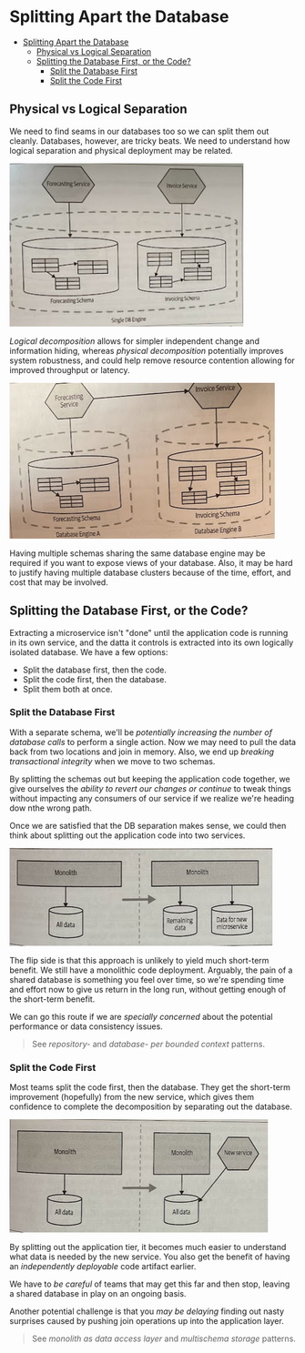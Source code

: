 # Splitting Apart the Database

- [Splitting Apart the Database](#splitting-apart-the-database)
  - [Physical vs Logical Separation](#physical-vs-logical-separation)
  - [Splitting the Database First, or the Code?](#splitting-the-database-first-or-the-code)
    - [Split the Database First](#split-the-database-first)
    - [Split the Code First](#split-the-code-first)

## Physical vs Logical Separation

We need to find seams in our databases too so we can split them out cleanly. Databases, however, are tricky beats. We need to understand how logical separation and physical deployment may be related.

![](2021-11-14-13-25-39.png)

*Logical decomposition* allows for simpler independent change and information hiding, whereas *physical decomposition* potentially improves system robustness, and could help remove resource contention allowing for improved throughput or latency.

![](2021-11-14-13-50-42.png)

Having multiple schemas sharing the same database engine may be required if you want to expose views of your database. Also, it may be hard to justify having multiple database clusters because of the time, effort, and cost that may be involved.

## Splitting the Database First, or the Code?

Extracting a microservice isn't "done" until the application code is running in its own service, and the datta it controls is extracted into its own logically isolated database. We have a few options:

* Split the database first, then the code.
* Split the code first, then the database.
* Split them both at once.

### Split the Database First

With a separate schema, we'll be *potentially increasing the number of database calls* to perform a single action. Now we may need to pull the data back from two locations and join in memory. Also, we end up *breaking transactional integrity* when we move to two schemas.

By splitting the schemas out but keeping the application code together, we give ourselves the *ability to revert our changes or continue* to tweak things without impacting any consumers of our service if we realize we're heading dow nthe wrong path.

Once we are satisfied that the DB separation makes sense, we could then think about splitting out the application code into two services.

![](2021-11-14-14-07-36.png)

The flip side is that this approach is unlikely to yield much short-term benefit. We still have a monolithic code deployment. Arguably, the pain of a shared database is something you feel over time, so we're spending time and effort now to give us return in the long run, without getting enough of the short-term benefit.

We can go this route if we are *specially concerned* about the potential performance or data consistency issues.

> See *repository-* and *database-* *per bounded context* patterns.

### Split the Code First

Most teams split the code first, then the database. They get the short-term improvement (hopefully) from the new service, which gives them confidence to complete the decomposition by separating out the database.

![](2021-11-14-16-40-04.png)

By splitting out the application tier, it becomes much easier to understand what data is needed by the new service. You also get the benefit of having an *independently deployable* code artifact earlier.

We have to *be careful* of teams that may get this far and then stop, leaving a shared database in play on an ongoing basis.

Another potential challenge is that you *may be delaying* finding out nasty surprises caused by pushing join operations up into the application layer.

> See *monolith as data access layer* and *multischema storage* patterns.

